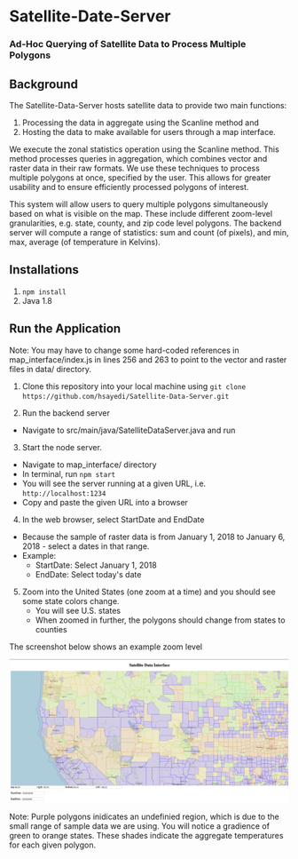 # Satellite-Date-Server 
### Ad-Hoc Querying of Satellite Data to Process Multiple Polygons


## Background 

The Satellite-Data-Server hosts satellite data to provide two main functions: 
1. Processing the data in aggregate using the Scanline method and 
2. Hosting the data to make available for users through a map interface. 

We execute the zonal statistics operation using the Scanline method. This method processes queries in aggregation, which 
combines vector and raster data in their raw formats. We use these techniques to process multiple polygons at once, specified 
by the user. This allows for greater usability and to ensure efficiently processed polygons of interest. 

This system will allow users to query multiple polygons simultaneously based on what is visible on the map. 
These include different zoom-level granularities, e.g. state, county, and zip code level polygons. The backend server 
will compute a range of statistics: sum and count (of pixels), and min, max, average (of temperature in Kelvins). 

## Installations

1. ```npm install```
2. Java 1.8

## Run the Application

Note: You may have to change some hard-coded references in map_interface/index.js in lines 256 and 263 to point to the 
vector and raster files in data/ directory. 

1. Clone this repository into your local machine using ```git clone https://github.com/hsayedi/Satellite-Data-Server.git```

2. Run the backend server
  * Navigate to src/main/java/SatelliteDataServer.java and run
  
3. Start the node server. 
  * Navigate to map_interface/ directory
  * In terminal, run ```npm start``` 
  * You will see the server running at a given URL, i.e. ```http://localhost:1234```
  * Copy and paste the given URL into a browser
  
4. In the web browser, select StartDate and EndDate
  * Because the sample of raster data is from January 1, 2018 to January 6, 2018 - select a dates in that range. 
  * Example: 
      * StartDate: Select January 1, 2018
      * EndDate: Select today's date

5. Zoom into the United States (one zoom at a time) and you should see some state colors change. 
   * You will see U.S. states 
   * When zoomed in further, the polygons should change from states to counties

The screenshot below shows an example zoom level 

![U.S. Counties](counties_zoom.png)

Note: Purple polygons inidicates an undefinied region, which is due to the small range of sample data we are using. You will 
notice a gradience of green to orange states. These shades indicate the aggregate temperatures for each given polygon. 



